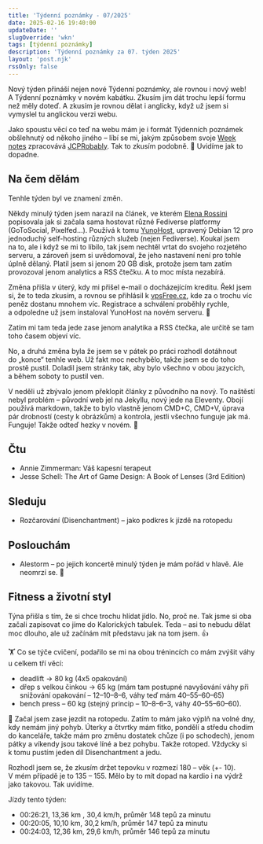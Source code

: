 ```yaml
---
title: 'Týdenní poznámky - 07/2025'
date: 2025-02-16 19:40:00
updateDate: ''
slugOverride: 'wkn'
tags: [týdenní poznámky]
description: 'Týdenní poznámky za 07. týden 2025'
layout: 'post.njk'
rssOnly: false
---
```

Nový týden přináší nejen nové Týdenní poznámky, ale rovnou i nový web! A Týdenní poznámky v novém kabátku. Zkusím jim dát trochu lepší formu než měly doteď. A zkusím je rovnou dělat i anglicky, když už jsem si vymyslel tu anglickou verzi webu.

Jako spoustu věcí co teď na webu mám je i formát Týdenních poznámek obšlehnutý od někoho jiného – líbí se mi, jakým způsobem svoje [Week notes](https://notes.jeddacp.com/week-notes-044/) zpracovává [JCPRobably](https://social.lol/@jedda). Tak to zkusím podobně. 🙂 Uvidíme jak to dopadne.

## Na čem dělám
Tenhle týden byl ve znamení změn.

Někdy minulý týden jsem narazil na článek, ve kterém [Elena Rossini](https://mastodon.social/@_elena)  popisovala jak si začala sama hostovat různé Fediverse platformy (GoToSocial, Pixelfed…). Používá k tomu [YunoHost](https://yunohost.org), upravený Debian 12 pro jednoduchý self-hosting různých služeb (nejen Fediverse). Koukal jsem na to, ale i když se mi to líbilo, tak jsem nechtěl vrtat do svojeho rozjetého serveru, a zároveň jsem si uvědomoval, že jeho nastavení není pro tohle úplně dělaný. Platil jsem si jenom 20 GB disk, protože jsem tam zatím provozoval jenom analytics a RSS čtečku. A to moc místa nezabírá.

Změna přišla v úterý, kdy mi přišel e-mail o docházejícím kreditu. Řekl jsem si, že to teda zkusím, a rovnou se přihlásil k [vpsFree.cz](https://vpsfree.cz), kde za o trochu víc peněz dostanu mnohem víc. Registrace a schválení proběhly rychle, a odpoledne už jsem instaloval YunoHost na novém serveru. 🙂

Zatím mi tam teda jede zase jenom analytika a RSS čtečka, ale určitě se tam toho časem objeví víc.

No, a druhá změna byla že jsem se v pátek po práci rozhodl dotáhnout do „konce“ tenhle web. Už fakt moc nechybělo, takže jsem se do toho prostě pustil. Doladil jsem stránky tak, aby bylo všechno v obou jazycích, a během soboty to pustil ven. 

V neděli už zbývalo jenom překlopit články z původního na nový. To naštěstí nebyl problém – původní web jel na Jekyllu, nový jede na Eleventy. Obojí používá markdown, takže to bylo vlastně jenom CMD+C, CMD+V, úprava pár drobností (cesty k obrázkům) a kontrola, jestli všechno funguje jak má. Funguje! Takže odteď hezky v novém. 🥳
## Čtu
- Annie Zimmerman: Váš kapesní terapeut
- Jesse Schell: The Art of Game Design: A Book of Lenses (3rd Edition)
## Sleduju
- Rozčarování (Disenchantment) – jako podkres k jízdě na rotopedu
## Poslouchám
- Alestorm – po jejich koncertě minulý týden je mám pořád v hlavě. Ale neomrzí se. 🙂
## Fitness a životní styl
Týna přišla s tím, že si chce trochu hlídat jídlo. No, proč ne. Tak jsme si oba začali zapisovat co jíme do Kalorických tabulek. Teda – asi to nebudu dělat moc dlouho, ale už začínám mít představu jak na tom jsem. 👍

🏋️ Co se týče cvičení, podařilo se mi na obou trénincích co mám zvýšit váhy u celkem tří věcí:
- deadlift -> 80 kg (4x5 opakování)
- dřep s velkou činkou -> 65 kg (mám tam postupné navyšování váhy při snižování opakování – 12–10–8–6, váhy teď mám 40–55–60–65)
- bench press – 60 kg (stejný princip – 10–8–6–3, váhy 40–55–60–60).

🚴 Začal jsem zase jezdit na rotopedu. Zatím to mám jako výplň na volné dny, kdy nemám jiný pohyb. Úterky a čtvrtky mám fitko, pondělí a středu chodím do kanceláře, takže mám pro změnu dostatek chůze (i po schodech), jenom pátky a víkendy jsou takové líné a bez pohybu. Takže rotoped. Vždycky si k tomu pustím jeden díl Disenchantment a jedu.

Rozhodl jsem se, že zkusím držet tepovku v rozmezí 180 – věk (+- 10). V mém případě je to 135 – 155. Mělo by to mít dopad na kardio i na výdrž jako takovou. Tak uvidíme.

Jízdy tento týden:
- 00:26:21, 13,36 km , 30,4 km/h, průměr 148 tepů za minutu
- 00:20:05, 10,10 km, 30,2 km/h, průměr 147 tepů za minutu
- 00:24:03, 12,36 km, 29,6 km/h, průměr 146 tepů za minutu